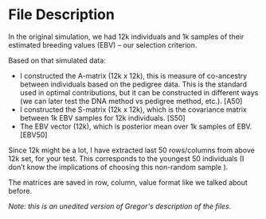 # File Description

In the original simulation, we had 12k individuals and 1k samples of their estimated breeding values (EBV) – our selection criterion.

Based on that simulated data:

- I constructed the A-matrix (12k x 12k), this is measure of co-ancestry between individuals based on the pedigree data. This is the standard used in optimal contributions, but it can be constructed in different ways (we can later test the DNA method vs pedigree method, etc.). [A50]
- I constructed the S-matrix (12k x 12k), which is the covariance matrix between 1k EBV samples for 12k individuals. [S50]
- The EBV vector (12k), which is posterior mean over 1k samples of EBV. [EBV50]
 
Since 12k might be a lot, I have extracted last 50 rows/columns from above 12k set, for your test. This corresponds to the youngest 50 individuals (I don’t know the implications of choosing this non-random sample ).

The matrices are saved in row, column, value format like we talked about before.

_Note: this is an unedited version of Gregor's description of the files._
